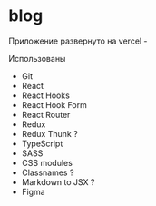 # blog

Приложение развернуто на vercel - 

Использованы
- Git
- React
- React Hooks
- React Hook Form
- React Router
- Redux
- Redux Thunk ?
- TypeScript
- SASS
- CSS modules
- Classnames ?
- Markdown to JSX ?
- Figma